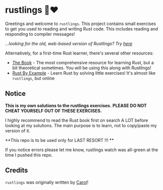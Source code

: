 # rustlings 🦀❤️

Greetings and welcome to `rustlings`. This project contains small exercises to get you used to reading and writing Rust code. This includes reading and responding to compiler messages!

_...looking for the old, web-based version of Rustlings? Try [here](https://github.com/rust-lang/rustlings/tree/rustlings-1)_

Alternatively, for a first-time Rust learner, there's several other resources:

- [The Book](https://doc.rust-lang.org/book/index.html) - The most comprehensive resource for learning Rust, but a bit theoretical sometimes. You will be using this along with Rustlings!
- [Rust By Example](https://doc.rust-lang.org/rust-by-example/index.html) - Learn Rust by solving little exercises! It's almost like `rustlings`, but online

## Notice

**This is my own solutions to the rustlings exercises.**
**PLEASE DO NOT CHEAT YOURSELF OUT OF THESE EXERCISES.**

I highly recommend to read the Rust book first on search A LOT before looking at my solutions. 
The main purpose is to learn, not to copy/paste my version of it. 

**This repo is to be used only for LAST RESORT !!! **


If you notice errors please let me know, rustlings watch was all-green at the time I pushed this repo.

## Credits

`rustlings` was originally written by [Carol](https://github.com/carols10cents)!

